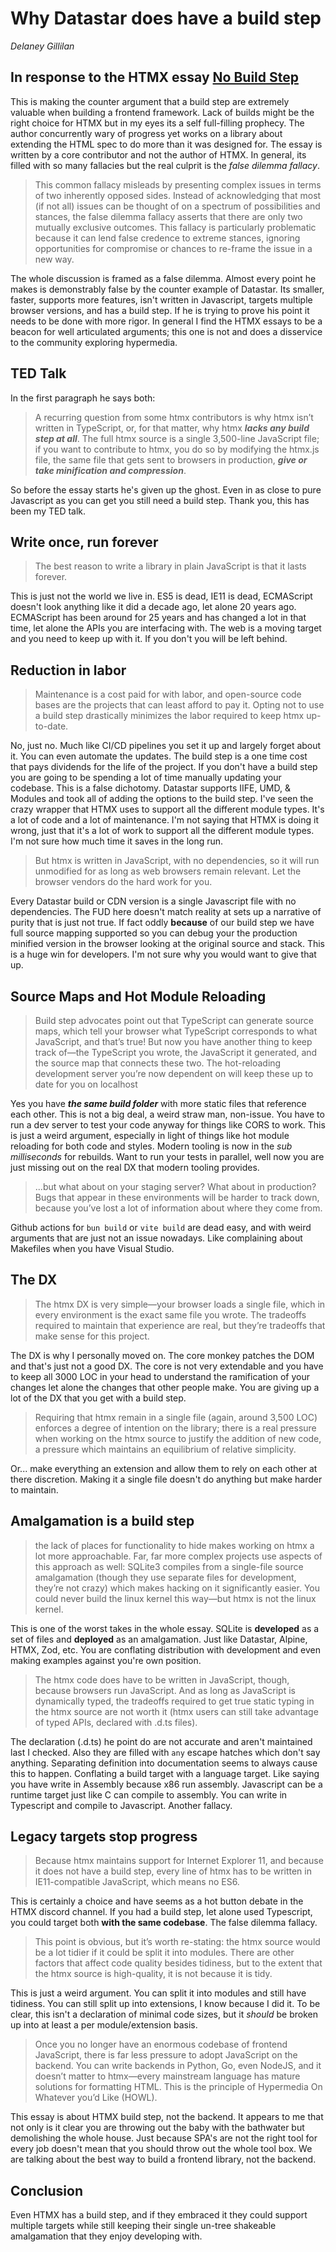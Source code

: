 # Why Datastar does have a build step

*Delaney Gillilan*

## In response to the HTMX essay [No Build Step](https://htmx.org/essays/no-build-step/)

This is making the counter argument that a build step are extremely valuable when building a frontend framework.  Lack of builds might be the right choice for HTMX but in my eyes its a self full-filling prophecy.  The author concurrently wary of progress yet works on a library about extending the HTML spec to do more than it was designed for.  The essay is written by a core contributor and not the author of HTMX.  In general, its filled with so many fallacies but the real culprit is the *false dilemma fallacy*.

> This common fallacy misleads by presenting complex issues in terms of two inherently opposed sides. Instead of acknowledging that most (if not all) issues can be thought of on a spectrum of possibilities and stances, the false dilemma fallacy asserts that there are only two mutually exclusive outcomes.
> This fallacy is particularly problematic because it can lend false credence to extreme stances,  ignoring opportunities for compromise or chances to re-frame the issue in a new way.

The whole discussion is framed as a false dilemma.  Almost every point he makes is demonstrably false by the counter example of Datastar.  Its smaller, faster, supports more features, isn't written in Javascript, targets multiple browser versions, and has a build step.  If he is trying to prove his point it needs to be done with more rigor.  In general I find the HTMX essays to be a beacon for well articulated arguments; this one is not and does a disservice to the community exploring hypermedia.

## TED Talk

In the first paragraph he says both:
> A recurring question from some htmx contributors is why htmx isn’t written in TypeScript, or, for that matter, why htmx ***lacks any build step at all***. The full htmx source is a single 3,500-line JavaScript file; if you want to contribute to htmx, you do so by modifying the htmx.js file, the same file that gets sent to browsers in production, ***give or take minification and compression***.

So before the essay starts he's given up the ghost.  Even in as close to pure Javascript as you can get you still need a build step.  Thank you, this has been my TED talk.

## Write once, run forever

> The best reason to write a library in plain JavaScript is that it lasts forever.

This is just not the world we live in.  ES5 is dead, IE11 is dead, ECMAScript doesn't look anything like it did a decade ago, let alone 20 years ago.  ECMAScript has been around for 25 years and has changed a lot in that time, let alone the APIs you are interfacing with.  The web is a moving target and you need to keep up with it.  If you don't you will be left behind.

## Reduction in labor

> Maintenance is a cost paid for with labor, and open-source code bases are the projects that can least afford to pay it. Opting not to use a build step drastically minimizes the labor required to keep htmx up-to-date.

No, just no.  Much like CI/CD pipelines you set it up and largely forget about it.  You can even automate the updates.  The build step is a one time cost that pays dividends for the life of the project.  If you don't have a build step you are going to be spending a lot of time manually updating your codebase.  This is a false dichotomy.  Datastar supports IIFE, UMD, & Modules and took all of adding the options to the build step.  I've seen the crazy wrapper that HTMX uses to support all the different module types.  It's a lot of code and a lot of maintenance.  I'm not saying that HTMX is doing it wrong, just that it's a lot of work to support all the different module types.  I'm not sure how much time it saves in the long run.

> But htmx is written in JavaScript, with no dependencies, so it will run unmodified for as long as web browsers remain relevant. Let the browser vendors do the hard work for you.

Every Datastar build or CDN version is a single Javascript file with no dependencies.  The FUD here doesn't match reality at sets up a narrative of purity that is just not true.  If fact oddly **because** of our build step we have full source mapping supported so you can debug your the production minified version in the browser looking at the original source and stack.  This is a huge win for developers.  I'm not sure why you would want to give that up.

## Source Maps and Hot Module Reloading

> Build step advocates point out that TypeScript can generate source maps, which tell your browser what TypeScript corresponds to what JavaScript, and that’s true! But now you have another thing to keep track of—the TypeScript you wrote, the JavaScript it generated, and the source map that connects these two. The hot-reloading development server you’re now dependent on will keep these up to date for you on localhost

Yes you have ***the same build folder*** with more static files that reference each other.  This is not a big deal, a weird straw man, non-issue.  You have to run a dev server to test your code anyway for things like CORS to work.  This is just a weird argument, especially in light of things like hot module reloading for both code and styles.  Modern tooling is now in the *sub milliseconds* for rebuilds.  Want to run your tests in parallel, well now you are just missing out on the real DX that modern tooling provides.

> ...but what about on your staging server? What about in production? Bugs that appear in these environments will be harder to track down, because you’ve lost a lot of information about where they come from.

Github actions for `bun build` or `vite build` are dead easy, and with weird arguments that are just not an issue nowadays.  Like complaining about Makefiles when you have Visual Studio.

## The DX

> The htmx DX is very simple—your browser loads a single file, which in every environment is the exact same file you wrote. The tradeoffs required to maintain that experience are real, but they’re tradeoffs that make sense for this project.

The DX is why I personally moved on.  The core monkey patches the DOM and that's just not a good DX.  The core is not very extendable and you have to keep all 3000 LOC in your head to understand the ramification of your changes let alone the changes that other people make.  You are giving up a lot of the DX that you get with a build step.


 > Requiring that htmx remain in a single file (again, around 3,500 LOC) enforces a degree of intention on the library; there is a real pressure when working on the htmx source to justify the addition of new code, a pressure which maintains an equilibrium of relative simplicity.

 Or... make everything an extension and allow them to rely on each other at there discretion.  Making it a single file doesn't do anything but make harder to maintain.

## Amalgamation is a build step

 > the lack of places for functionality to hide makes working on htmx a lot more approachable. Far, far more complex projects use aspects of this approach as well: SQLite3 compiles from a single-file source amalgamation (though they use separate files for development, they’re not crazy) which makes hacking on it significantly easier. You could never build the linux kernel this way—but htmx is not the linux kernel.

 This is one of the worst takes in the whole essay.  SQLite is **developed** as a set of files and **deployed** as an amalgamation.  Just like Datastar, Alpine, HTMX, Zod, etc.  You are conflating distribution with development and even making examples against you're own position.

 >The htmx code does have to be written in JavaScript, though, because browsers run JavaScript. And as long as JavaScript is dynamically typed, the tradeoffs required to get true static typing in the htmx source are not worth it (htmx users can still take advantage of typed APIs, declared with .d.ts files).

 The declaration (.d.ts) he point do are not accurate and aren't maintained last I checked.  Also they are filled with `any` escape hatches which don't say anything.  Separating definition into documentation seems to always cause this to happen. Conflating a build target with a language target.  Like saying you have write in Assembly because x86 run assembly. Javascript can be a runtime target just like C can compile to assembly.  You can write in Typescript and compile to Javascript.  Another fallacy.


## Legacy targets stop progress

 > Because htmx maintains support for Internet Explorer 11, and because it does not have a build step, every line of htmx has to be written in IE11-compatible JavaScript, which means no ES6.

 This is certainly a choice and have seems as a hot button debate in the HTMX discord channel.  If you had a build step, let alone used Typescript, you could target both **with the same codebase**.  The false dilemma fallacy.

 > This point is obvious, but it’s worth re-stating: the htmx source would be a lot tidier if it could be split it into modules. There are other factors that affect code quality besides tidiness, but to the extent that the htmx source is high-quality, it is not because it is tidy.

This is just a weird argument.  You can split it into modules and still have tidiness.  You can still split up into extensions, I know because I did it.  To be clear, this isn't a declaration of minimal code sizes, but it *should* be broken up into at least a per module/extension basis.

> Once you no longer have an enormous codebase of frontend JavaScript, there is far less pressure to adopt JavaScript on the backend. You can write backends in Python, Go, even NodeJS, and it doesn’t matter to htmx—every mainstream language has mature solutions for formatting HTML. This is the principle of Hypermedia On Whatever you’d Like (HOWL).

This essay is about HTMX build step, not the backend.  It appears to me that not only is it clear you are throwing out the baby with the bathwater but demolishing the whole house.  Just because SPA's are not the right tool for every job doesn't mean that you should throw out the whole tool box.  We are talking about the best way to build a frontend library, not the backend.


## Conclusion

Even HTMX has a build step, and if they embraced it they could support multiple targets while still keeping their single un-tree shakeable amalgamation that they enjoy developing with.